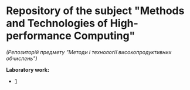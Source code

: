 # Repository of the subject "Methods and Technologies of High-performance Computing" 
*(Репозиторій предмету "Методи і технології високопродуктивних обчислень")*

__Laboratory work:__
- [1](https://github.com/IvanKyrylov/methods-and-technologies-of-high-performance-computing-university-learn/tree/master/laboratory-work-one)
